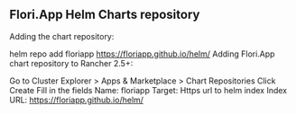 ## Flori.App Helm Charts repository
Adding the chart repository:

helm repo add floriapp https://floriapp.github.io/helm/
Adding Flori.App chart repository to Rancher 2.5+:

Go to Cluster Explorer > Apps & Marketplace > Chart Repositories
Click Create
Fill in the fields
  Name: floriapp
  Target: Https url to helm index
  Index URL: https://floriapp.github.io/helm/
